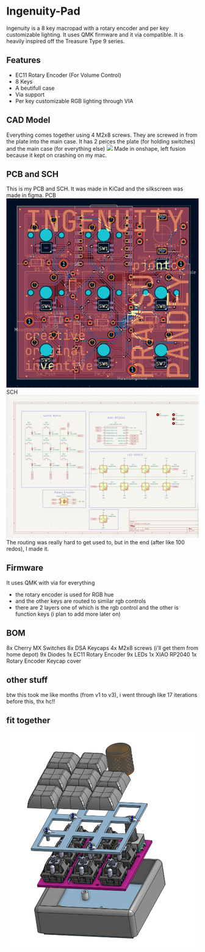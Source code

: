 # Ingenuity-Pad
Ingenuity is a 8 key macropad with a rotary encoder and per key customizable lighting. It uses QMK firmware and it via compatible. It is heavily inspired off the Treasure Type 9 series.
## Features
- EC11 Rotary Encoder (For Volume Control)
- 8 Keys
- A beutifull case
- Via support
- Per key customizable RGB lighting through VIA
## CAD Model
Everything comes together using 4 M2x8 screws. They are screwed in from the plate into the main case. It has 2 peices the plate (for holding switches) and the main case (for everything else)
<image src=/assets/cad.png/>
Made in onshape, left fusion because it kept on crashing on my mac.
## PCB and SCH
This is my PCB and SCH. It was made in KiCad and the silkscreen was made in figma.
PCB
<img src=/assets/pcb.png/>
SCH
<img src=/assets/schematic.png/>
The routing was really hard to get used to, but in the end (after like 100 redos), I made it.
## Firmware
It uses QMK with via for everything
- the rotary encoder is used for RGB hue
- and the other keys are routed to similar rgb controls
- there are 2 layers one of which is the rgb control and the other is function keys (i plan to add more later on)
## BOM
8x Cherry MX Switches
8x DSA Keycaps
4x M2x8 screws (i'll get them from home depot)
9x Diodes
1x EC11 Rotary Encoder
9x LEDs
1x XIAO RP2040
1x Rotary Encoder Keycap cover
## other stuff
btw this took me like months (from v1 to v3), i went through like 17 iterations before this, thx hc!!
## fit together
<img src=/assets/fittogether.png/>
